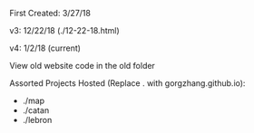 First Created: 3/27/18

v3: 12/22/18 (./12-22-18.html)

v4: 1/2/18 (current)

View old website code in the old folder

Assorted Projects Hosted (Replace . with gorgzhang.github.io):
- ./map
- ./catan
- ./lebron
